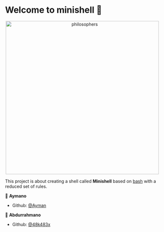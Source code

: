 # Welcome to minishell 🐚 


<p align="center">
  <a href="https://github.com/48k483x">
    <picture>
    <img alt="philosophers" src="https://user-images.githubusercontent.com/68693691/193606493-2969e425-6bad-44ce-97af-89fec62bee22.gif" width=500>
    </picture>
  </a>
</p>

This project is about creating a shell called **Minishell** based on [bash](https://fr.wikipedia.org/wiki/Bourne-Again_shell) with a reduced set of rules.

🥷 **Aymano**

* Github: [@Ayman](https://github.com/ayman-aa/)

🥷 **Abdurrahmano**

* Github: [@48k483x](https://github.com/48k483x)

<!-- #serT7wa -->
